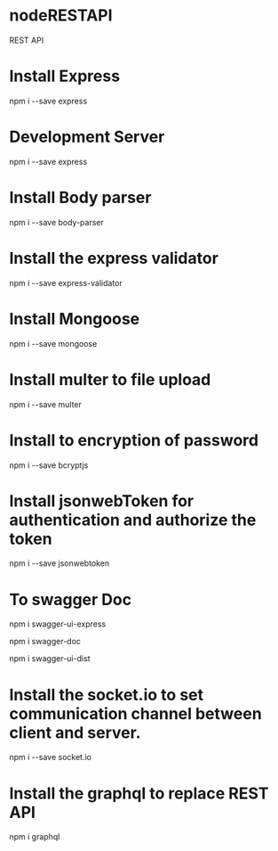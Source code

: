 # nodeRESTAPI
REST API
# Install Express
npm i --save express

# Development Server 

npm i --save express

# Install Body parser
npm i --save body-parser

# Install the express validator

 npm i --save express-validator

 # Install Mongoose

 npm i --save mongoose

 # Install multer to file upload

 npm i --save multer

 # Install  to encryption of password

 npm i --save bcryptjs

 # Install jsonwebToken for authentication and authorize the token

 npm i --save jsonwebtoken

 # To swagger Doc
 npm i swagger-ui-express

 npm i swagger-doc
 
 npm i swagger-ui-dist

 # Install the socket.io to set communication channel between client and server.

 npm i --save socket.io

# Install the graphql to replace REST API

npm i graphql